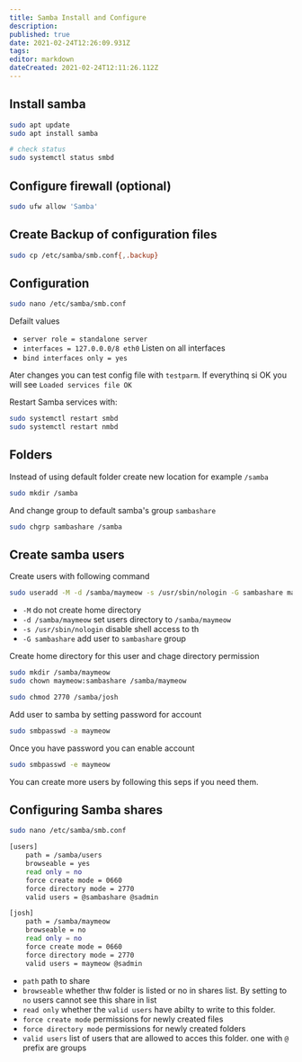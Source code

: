 ```yaml
---
title: Samba Install and Configure
description: 
published: true
date: 2021-02-24T12:26:09.931Z
tags: 
editor: markdown
dateCreated: 2021-02-24T12:11:26.112Z
---
```


## Install samba

``` bash
sudo apt update
sudo apt install samba

# check status
sudo systemctl status smbd
```

## Configure firewall (optional)

``` bash
sudo ufw allow 'Samba'
```

## Create Backup of configuration files

``` bash
sudo cp /etc/samba/smb.conf{,.backup}
```

## Configuration

``` bash
sudo nano /etc/samba/smb.conf
```

Defailt values

* `server role = standalone server`
* `interfaces = 127.0.0.0/8 eth0` Listen on all interfaces
* `bind interfaces only = yes`

Ater changes you can test config file with `testparm`. If everythinq si OK you will see `Loaded services file OK`

Restart Samba services with:

``` bash
sudo systemctl restart smbd
sudo systemctl restart nmbd
```

## Folders

Instead of using default folder create new location for example `/samba`

``` bash
sudo mkdir /samba
```

And change group to default samba's group `sambashare`

``` bash
sudo chgrp sambashare /samba
```

## Create samba users

Create users with following command

``` bash
sudo useradd -M -d /samba/maymeow -s /usr/sbin/nologin -G sambashare maymeow
```

* `-M` do not create home directory
* `-d /samba/maymeow` set users directory to `/samba/maymeow`
* `-s /usr/sbin/nologin` disable shell access to th
* `-G sambashare` add user to `sambashare` group

Create home directory for this user and chage directory permission

``` bash
sudo mkdir /samba/maymeow
sudo chown maymeow:sambashare /samba/maymeow

sudo chmod 2770 /samba/josh
```

Add user to samba by setting password for account

``` bash
sudo smbpasswd -a maymeow
```

Once you have password you can enable account

``` bash
sudo smbpasswd -e maymeow
```

You can create more users by following this seps if you need them.

## Configuring Samba shares

``` bash
sudo nano /etc/samba/smb.conf
```

``` bash
[users]
    path = /samba/users
    browseable = yes
    read only = no
    force create mode = 0660
    force directory mode = 2770
    valid users = @sambashare @sadmin

[josh]
    path = /samba/maymeow
    browseable = no
    read only = no
    force create mode = 0660
    force directory mode = 2770
    valid users = maymeow @sadmin
```

* `path` path to share
* `browseable` whether thw folder is listed or no in shares list. By setting to `no` users cannot see this share in list
* `read only` whether the `valid users` have abilty to write to this folder.
* `force create mode` permissions for newly created files
* `force directory mode` permissions for newly created folders
* `valid users` list of users that are allowed to acces this folder. one with `@` prefix are groups